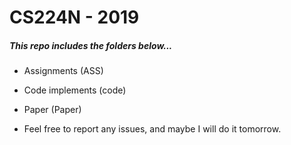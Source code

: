 # CS224N - 2019
##### This repo includes the folders below...
- Assignments (ASS) 
- Code implements (code)
- Paper (Paper)

- Feel free to report any issues, and maybe I will do it tomorrow.
